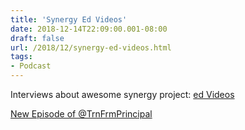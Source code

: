 ```yaml
---
title: 'Synergy Ed Videos'
date: 2018-12-14T22:09:00.001-08:00
draft: false
url: /2018/12/synergy-ed-videos.html
tags: 
- Podcast
---
```


  

Interviews about awesome synergy project: [ed Videos](https://www.youtube.com/channel/UCM5OalOMEBfWm0JJdT-1xEA "Synergy Videos")

  

[New Episode of @TrnFrmPrincipal](http://traffic.libsyn.com/transformativeprincipal/Synergy_Ed_Videos_Interview.mp3?dest-id=172010)